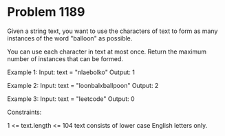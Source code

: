 # Problem 1189

Given a string text, you want to use the characters of text to form as many instances of the word "balloon" as possible.

You can use each character in text at most once. Return the maximum number of instances that can be formed.

Example 1:
Input: text = "nlaebolko"
Output: 1

Example 2:
Input: text = "loonbalxballpoon"
Output: 2

Example 3:
Input: text = "leetcode"
Output: 0

Constraints:

1 <= text.length <= 104
text consists of lower case English letters only.

